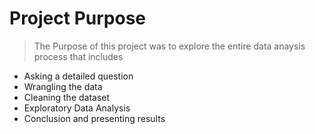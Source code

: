 # Project Purpose

> The Purpose of this project was to explore the entire data anaysis process that includes  
- Asking a detailed question
- Wrangling the data
- Cleaning the dataset
- Exploratory Data Analysis
- Conclusion and presenting results
